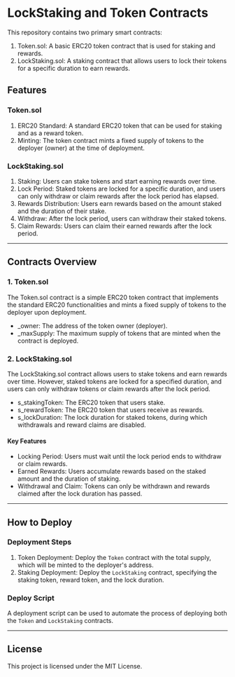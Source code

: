 # LockStaking and Token Contracts

This repository contains two primary smart contracts:

1. Token.sol: A basic ERC20 token contract that is used for staking and rewards.
2. LockStaking.sol: A staking contract that allows users to lock their tokens for a specific duration to earn rewards.

## Features

### Token.sol

1. ERC20 Standard: A standard ERC20 token that can be used for staking and as a reward token.
2. Minting: The token contract mints a fixed supply of tokens to the deployer (owner) at the time of deployment.

### LockStaking.sol

1. Staking: Users can stake tokens and start earning rewards over time.
2. Lock Period: Staked tokens are locked for a specific duration, and users can only withdraw or claim rewards after the lock period has elapsed.
3. Rewards Distribution: Users earn rewards based on the amount staked and the duration of their stake.
4. Withdraw: After the lock period, users can withdraw their staked tokens.
5. Claim Rewards: Users can claim their earned rewards after the lock period.

---

## Contracts Overview

### 1. Token.sol

The Token.sol contract is a simple ERC20 token contract that implements the standard ERC20 functionalities and mints a fixed supply of tokens to the deployer upon deployment.

- _owner: The address of the token owner (deployer).
- _maxSupply: The maximum supply of tokens that are minted when the contract is deployed.

### 2. LockStaking.sol

The LockStaking.sol contract allows users to stake tokens and earn rewards over time. However, staked tokens are locked for a specified duration, and users can only withdraw tokens or claim rewards after the lock period.

- s_stakingToken: The ERC20 token that users stake.
- s_rewardToken: The ERC20 token that users receive as rewards.
- s_lockDuration: The lock duration for staked tokens, during which withdrawals and reward claims are disabled.

#### Key Features

- Locking Period: Users must wait until the lock period ends to withdraw or claim rewards.
- Earned Rewards: Users accumulate rewards based on the staked amount and the duration of staking.
- Withdrawal and Claim: Tokens can only be withdrawn and rewards claimed after the lock duration has passed.

---

## How to Deploy

### Deployment Steps

1. Token Deployment: Deploy the `Token` contract with the total supply, which will be minted to the deployer's address.
2. Staking Deployment: Deploy the `LockStaking` contract, specifying the staking token, reward token, and the lock duration.

### Deploy Script

A deployment script can be used to automate the process of deploying both the `Token` and `LockStaking` contracts.

---

## License

This project is licensed under the MIT License.

